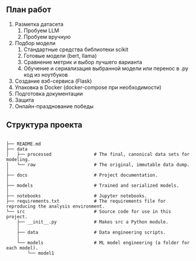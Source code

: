 
План работ
------------
1. Разметка датасета
    1. Пробуем LLM
    1. Пробуем вручную
1. Подбор модели
    1. Стандартные средства библиотеки scikit
    1. Готовые модели (bert, llama)
    1. Сравнение метрик и выбор лучшего варианта
    1. Обучение и сериализация выбранной модели или перенос в .py код из ноутбуков
1. Создание вэб-сервиса (Flask)
1. Упаковка в Docker (docker-compose при необходимости)
1. Подготовка документации
1. Защита
1. Онлайн-празднование победы


Структура проекта
------------

```

├── README.md                  
├── data                         
│   ├── processed                # The final, canonical data sets for modeling.
│   └── raw                      # The original, immutable data dump.
│
├── docs                         # Project documentation.
│
├── models                       # Trained and serialized models.
│
├── notebooks                    # Jupyter notebooks.
├── requirements.txt             # The requirements file for reproducing the analysis environment.
└── src                          # Source code for use in this project.
    ├── __init__.py              # Makes src a Python module.
    │
    ├── data                     # Data engineering scripts.
    │
    └── models                   # ML model engineering (a folder for each model).
        └── model1      
```

